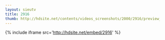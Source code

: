 ```yaml
---
layout: sieutv
title: 2916
thumb: http://hdsite.net/contents/videos_screenshots/2000/2916/preview_360p.mp4.jpg
---
```

{% include iframe src='http://hdsite.net/embed/2916' %}
 
